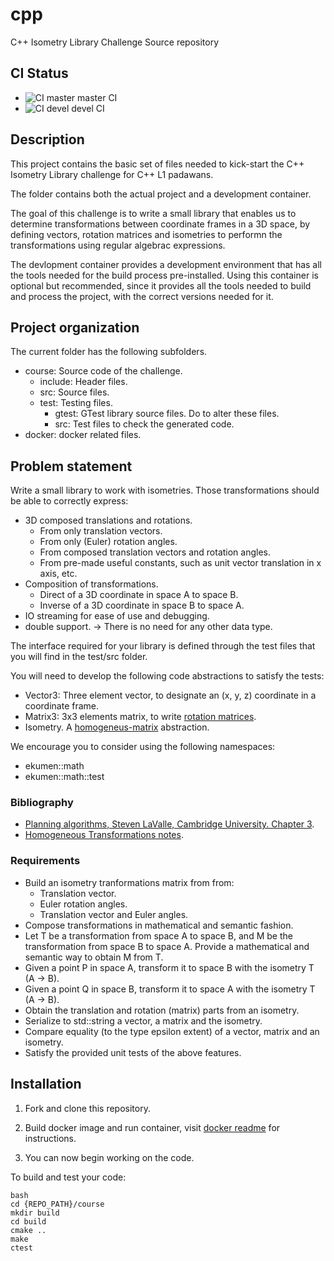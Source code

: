 # cpp

C++ Isometry Library Challenge Source repository

## CI Status

* ![CI master](https://github.com/glpuga/action-test-repo/workflows/CI/badge.svg?branch=master) master CI
* ![CI devel](https://github.com/glpuga/action-test-repo/workflows/CI/badge.svg?branch=devel) devel CI

## Description

This project contains the basic set of files needed to kick-start the C++ Isometry Library challenge for C++ L1 padawans. 

The folder contains both the actual project and a development container. 

The goal of this challenge is to write a small library that enables us to determine transformations between coordinate frames in a 3D space, by defining vectors, rotation matrices and isometries to performn the transformations using regular algebrac expressions.

The devlopment container provides a development environment that has all the tools needed for the build process pre-installed. Using this container is optional but recommended, since it provides all the tools needed to build and process the project, with the correct versions needed for it.

## Project organization

The current folder has the following subfolders.

- course: Source code of the challenge.
  - include: Header files.
  - src: Source files.
  - test: Testing files.
    - gtest: GTest library source files. Do to alter these files.
    - src: Test files to check the generated code.
- docker: docker related files.

## Problem statement 

Write a small library to work with isometries. Those transformations should be able to correctly express:

- 3D composed translations and rotations.
  - From only translation vectors.
  - From only (Euler) rotation angles.
  - From composed translation vectors and rotation angles.
  - From pre-made useful constants, such as unit vector translation in x axis, etc.
- Composition of transformations.
  - Direct of a 3D coordinate in space A to space B.
  - Inverse of a 3D coordinate in space B to space A.
- IO streaming for ease of use and debugging.
- double support. → There is no need for any other data type.

The interface required for your library is defined through the test files that you will find in the test/src folder.

You will need to develop the following code abstractions to satisfy the tests:

- Vector3: Three element vector, to designate an (x, y, z) coordinate in a coordinate frame.
- Matrix3: 3x3 elements matrix, to write [rotation matrices](https://en.wikipedia.org/wiki/Rotation_matrix).
- Isometry. A [homogeneus-matrix](https://www.brainvoyager.com/bv/doc/UsersGuide/CoordsAndTransforms/SpatialTransformationMatrices.html) abstraction.

We encourage you to consider using the following namespaces:

- ekumen::math
- ekumen::math::test

### Bibliography

- [Planning algorithms, Steven LaValle, Cambridge University. Chapter 3](http://planning.cs.uiuc.edu/node76.html).
- [Homogeneous Transformations notes](http://web.cs.iastate.edu/~cs577/handouts/homogeneous-transform.pdf).


### Requirements

- Build an isometry tranformations matrix from from:
  - Translation vector.
  - Euler rotation angles.
  - Translation vector and Euler angles.
- Compose transformations in mathematical and semantic fashion.
- Let T be a transformation from space A to space B, and M be the transformation from space B to space A. Provide a mathematical and semantic way to obtain M from T.
- Given a point P in space A, transform it to space B with the isometry T (A → B).
- Given a point Q in space B, transform it to space A with the isometry T (A → B).
- Obtain the translation and rotation (matrix) parts from an isometry.
- Serialize to std::string a vector, a matrix and the isometry.
- Compare equality (to the type epsilon extent) of a vector, matrix and an isometry.
- Satisfy the provided unit tests of the above features.


## Installation

1. Fork and clone this repository.

2. Build docker image and run container, visit [docker readme](./docker/README.md)
for instructions.

3. You can now begin working on the code.

To build and test your code:

```
bash
cd {REPO_PATH}/course
mkdir build
cd build
cmake ..
make
ctest
```